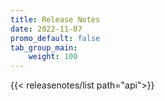 ```yaml
---
title: Release Notes
date: 2022-11-07
promo_default: false
tab_group_main:
    weight: 100
---
```


{{< releasenotes/list path="api">}}
